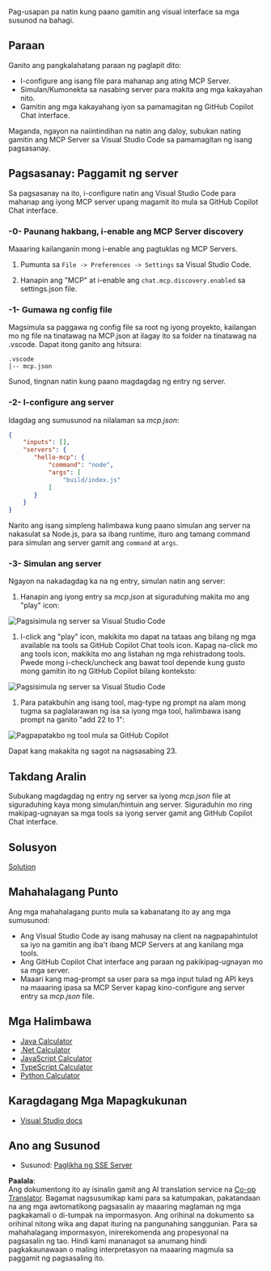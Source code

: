 <!--
CO_OP_TRANSLATOR_METADATA:
{
  "original_hash": "54e9ffc5dba01afcb8880a9949fd1881",
  "translation_date": "2025-07-04T18:19:27+00:00",
  "source_file": "03-GettingStarted/04-vscode/README.md",
  "language_code": "tl"
}
-->
Pag-usapan pa natin kung paano gamitin ang visual interface sa mga susunod na bahagi.

## Paraan

Ganito ang pangkalahatang paraan ng paglapit dito:

- I-configure ang isang file para mahanap ang ating MCP Server.
- Simulan/Kumonekta sa nasabing server para makita ang mga kakayahan nito.
- Gamitin ang mga kakayahang iyon sa pamamagitan ng GitHub Copilot Chat interface.

Maganda, ngayon na naiintindihan na natin ang daloy, subukan nating gamitin ang MCP Server sa Visual Studio Code sa pamamagitan ng isang pagsasanay.

## Pagsasanay: Paggamit ng server

Sa pagsasanay na ito, i-configure natin ang Visual Studio Code para mahanap ang iyong MCP server upang magamit ito mula sa GitHub Copilot Chat interface.

### -0- Paunang hakbang, i-enable ang MCP Server discovery

Maaaring kailanganin mong i-enable ang pagtuklas ng MCP Servers.

1. Pumunta sa `File -> Preferences -> Settings` sa Visual Studio Code.

1. Hanapin ang "MCP" at i-enable ang `chat.mcp.discovery.enabled` sa settings.json file.

### -1- Gumawa ng config file

Magsimula sa paggawa ng config file sa root ng iyong proyekto, kailangan mo ng file na tinatawag na MCP.json at ilagay ito sa folder na tinatawag na .vscode. Dapat itong ganito ang hitsura:

```text
.vscode
|-- mcp.json
```

Sunod, tingnan natin kung paano magdagdag ng entry ng server.

### -2- I-configure ang server

Idagdag ang sumusunod na nilalaman sa *mcp.json*:

```json
{
    "inputs": [],
    "servers": {
       "hello-mcp": {
           "command": "node",
           "args": [
               "build/index.js"
           ]
       }
    }
}
```

Narito ang isang simpleng halimbawa kung paano simulan ang server na nakasulat sa Node.js, para sa ibang runtime, ituro ang tamang command para simulan ang server gamit ang `command` at `args`.

### -3- Simulan ang server

Ngayon na nakadagdag ka na ng entry, simulan natin ang server:

1. Hanapin ang iyong entry sa *mcp.json* at siguraduhing makita mo ang "play" icon:

  ![Pagsisimula ng server sa Visual Studio Code](../../../../translated_images/vscode-start-server.8e3c986612e3555de47e5b1e37b2f3020457eeb6a206568570fd74a17e3796ad.tl.png)  

1. I-click ang "play" icon, makikita mo dapat na tataas ang bilang ng mga available na tools sa GitHub Copilot Chat tools icon. Kapag na-click mo ang tools icon, makikita mo ang listahan ng mga rehistradong tools. Pwede mong i-check/uncheck ang bawat tool depende kung gusto mong gamitin ito ng GitHub Copilot bilang konteksto:

  ![Pagsisimula ng server sa Visual Studio Code](../../../../translated_images/vscode-tool.0b3bbea2fb7d8c26ddf573cad15ef654e55302a323267d8ee6bd742fe7df7fed.tl.png)

1. Para patakbuhin ang isang tool, mag-type ng prompt na alam mong tugma sa paglalarawan ng isa sa iyong mga tool, halimbawa isang prompt na ganito "add 22 to 1":

  ![Pagpapatakbo ng tool mula sa GitHub Copilot](../../../../translated_images/vscode-agent.d5a0e0b897331060518fe3f13907677ef52b879db98c64d68a38338608f3751e.tl.png)

  Dapat kang makakita ng sagot na nagsasabing 23.

## Takdang Aralin

Subukang magdagdag ng entry ng server sa iyong *mcp.json* file at siguraduhing kaya mong simulan/hintuin ang server. Siguraduhin mo ring makipag-ugnayan sa mga tools sa iyong server gamit ang GitHub Copilot Chat interface.

## Solusyon

[Solution](./solution/README.md)

## Mahahalagang Punto

Ang mga mahahalagang punto mula sa kabanatang ito ay ang mga sumusunod:

- Ang Visual Studio Code ay isang mahusay na client na nagpapahintulot sa iyo na gamitin ang iba't ibang MCP Servers at ang kanilang mga tools.
- Ang GitHub Copilot Chat interface ang paraan ng pakikipag-ugnayan mo sa mga server.
- Maaari kang mag-prompt sa user para sa mga input tulad ng API keys na maaaring ipasa sa MCP Server kapag kino-configure ang server entry sa *mcp.json* file.

## Mga Halimbawa

- [Java Calculator](../samples/java/calculator/README.md)
- [.Net Calculator](../../../../03-GettingStarted/samples/csharp)
- [JavaScript Calculator](../samples/javascript/README.md)
- [TypeScript Calculator](../samples/typescript/README.md)
- [Python Calculator](../../../../03-GettingStarted/samples/python)

## Karagdagang Mga Mapagkukunan

- [Visual Studio docs](https://code.visualstudio.com/docs/copilot/chat/mcp-servers)

## Ano ang Susunod

- Susunod: [Paglikha ng SSE Server](../05-sse-server/README.md)

**Paalala**:  
Ang dokumentong ito ay isinalin gamit ang AI translation service na [Co-op Translator](https://github.com/Azure/co-op-translator). Bagamat nagsusumikap kami para sa katumpakan, pakatandaan na ang mga awtomatikong pagsasalin ay maaaring maglaman ng mga pagkakamali o di-tumpak na impormasyon. Ang orihinal na dokumento sa orihinal nitong wika ang dapat ituring na pangunahing sanggunian. Para sa mahahalagang impormasyon, inirerekomenda ang propesyonal na pagsasalin ng tao. Hindi kami mananagot sa anumang hindi pagkakaunawaan o maling interpretasyon na maaaring magmula sa paggamit ng pagsasaling ito.